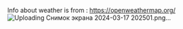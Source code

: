 Info about weather is from : https://openweathermap.org/
![Uploading Снимок экрана 2024-03-17 202501.png…]()
